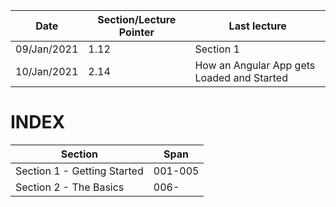 Date            | Section/Lecture Pointer       | Last lecture
-------------   | -----------------------       | ------------
09/Jan/2021     | 1.12                          | Section 1
10/Jan/2021     | 2.14                          | How an Angular App gets Loaded and Started




# INDEX #
Section                     | Span
----------                  | --------
Section 1 - Getting Started | 001-005
Section 2 - The Basics      | 006-